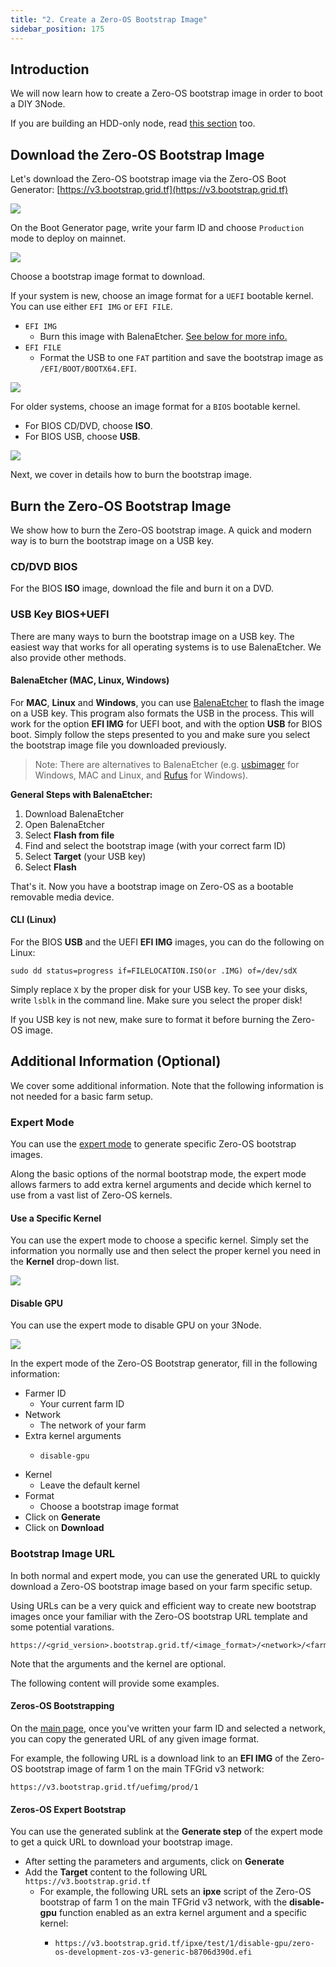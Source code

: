 ```yaml
---
title: "2. Create a Zero-OS Bootstrap Image"
sidebar_position: 175
---
```




## Introduction

We will now learn how to create a Zero-OS bootstrap image in order to boot a DIY 3Node.

If you are building an HDD-only node, read [this section](../farming_optimization/hdd_only_nodes) too.

## Download the Zero-OS Bootstrap Image

Let's download the Zero-OS bootstrap image via the Zero-OS Boot Generator: [https://v3.bootstrap.grid.tf](https://v3.bootstrap.grid.tf)

![](./img/farming_createfarm_21.png) 

On the Boot Generator page, write your farm ID and choose `Production` mode to deploy on mainnet.

![](./img/farming_createfarm_22.png)  

Choose a bootstrap image format to download.

If your system is new, choose an image format for a `UEFI` bootable kernel. You can use either `EFI IMG` or `EFI FILE`.

- `EFI IMG`
  - Burn this image with BalenaEtcher. [See below for more info.](#balenaetcher-mac-linux-windows)
- `EFI FILE`
  - Format the USB to one `FAT` partition and save the bootstrap image as `/EFI/BOOT/BOOTX64.EFI`.

![](./img/farming_createfarm_23.png)  

For older systems, choose an image format for a `BIOS` bootable kernel. 

- For BIOS CD/DVD, choose **ISO**.
- For BIOS USB, choose **USB**.

![](./img/farming_createfarm_24.png) 

Next, we cover in details how to burn the bootstrap image.

## Burn the Zero-OS Bootstrap Image

We show how to burn the Zero-OS bootstrap image. A quick and modern way is to burn the bootstrap image on a USB key.

### CD/DVD BIOS 

For the BIOS **ISO** image, download the file and burn it on a DVD.

### USB Key BIOS+UEFI

There are many ways to burn the bootstrap image on a USB key. The easiest way that works for all operating systems is to use BalenaEtcher. We also provide other methods.

#### BalenaEtcher (MAC, Linux, Windows)

For **MAC**, **Linux** and **Windows**, you can use [BalenaEtcher](https://www.balena.io/etcher/) to flash the image on a USB key. This program also formats the USB in the process. This will work for the option **EFI IMG** for UEFI boot, and with the option **USB** for BIOS boot. Simply follow the steps presented to you and make sure you select the bootstrap image file you downloaded previously.

> Note: There are alternatives to BalenaEtcher (e.g. [usbimager](https://gitlab.com/bztsrc/usbimager/) for Windows, MAC and Linux, and [Rufus](https://sourceforge.net/projects/rufus.mirror/) for Windows).

**General Steps with BalenaEtcher:**

1. Download BalenaEtcher
2. Open BalenaEtcher
3. Select **Flash from file**
4. Find and select the bootstrap image (with your correct farm ID)
5. Select **Target** (your USB key)
6. Select **Flash**

That's it. Now you have a bootstrap image on Zero-OS as a bootable removable media device.


#### CLI (Linux)

For the BIOS **USB** and the UEFI **EFI IMG** images, you can do the following on Linux:

```
sudo dd status=progress if=FILELOCATION.ISO(or .IMG) of=/dev/sdX
```

Simply replace `X` by the proper disk for your USB key. To see your disks, write `lsblk` in the command line. Make sure you select the proper disk!

If you USB key is not new, make sure to format it before burning the Zero-OS image.

## Additional Information (Optional)

We cover some additional information. Note that the following information is not needed for a basic farm setup.

### Expert Mode

You can use the [expert mode](https://v3.bootstrap.grid.tf/expert) to generate specific Zero-OS bootstrap images.

Along the basic options of the normal bootstrap mode, the expert mode allows farmers to add extra kernel arguments and decide which kernel to use from a vast list of Zero-OS kernels.

#### Use a Specific Kernel

You can use the expert mode to choose a specific kernel. Simply set the information you normally use and then select the proper kernel you need in the **Kernel** drop-down list.

![](./img/bootstrap_kernel_list.png)

#### Disable GPU

You can use the expert mode to disable GPU on your 3Node.

![](./img/bootstrap_disable-gpu.png)

In the expert mode of the Zero-OS Bootstrap generator, fill in the following information:

- Farmer ID
  - Your current farm ID
- Network
  - The network of your farm
- Extra kernel arguments
  - ```
    disable-gpu
    ```
- Kernel
  - Leave the default kernel
- Format
  - Choose a bootstrap image format
- Click on **Generate**
- Click on **Download**

### Bootstrap Image URL

In both normal and expert mode, you can use the generated URL to quickly download a Zero-OS bootstrap image based on your farm specific setup. 

Using URLs can be a very quick and efficient way to create new bootstrap images once your familiar with the Zero-OS bootstrap URL template and some potential varations. 

```
https://<grid_version>.bootstrap.grid.tf/<image_format>/<network>/<farm_ID>/<arg1>/<arg2>/.../<kernel>
```

Note that the arguments and the kernel are optional.

The following content will provide some examples.

#### Zeros-OS Bootstrapping

On the [main page](https://v3.bootstrap.grid.tf/), once you've written your farm ID and selected a network, you can copy the generated URL of any given image format.

For example, the following URL is a download link to an **EFI IMG** of the Zero-OS bootstrap image of farm 1 on the main TFGrid v3 network:

```
https://v3.bootstrap.grid.tf/uefimg/prod/1
```

#### Zeros-OS Expert Bootstrap

You can use the generated sublink at the **Generate step** of the expert mode to get a quick URL to download your bootstrap image.

- After setting the parameters and arguments, click on **Generate**
- Add the **Target** content to the following URL `https://v3.bootstrap.grid.tf`
  - For example, the following URL sets an **ipxe** script of the Zero-OS bootstrap of farm 1 on the main TFGrid v3 network, with the **disable-gpu** function enabled as an extra kernel argument and a specific kernel:
    -  ```
       https://v3.bootstrap.grid.tf/ipxe/test/1/disable-gpu/zero-os-development-zos-v3-generic-b8706d390d.efi
       ```